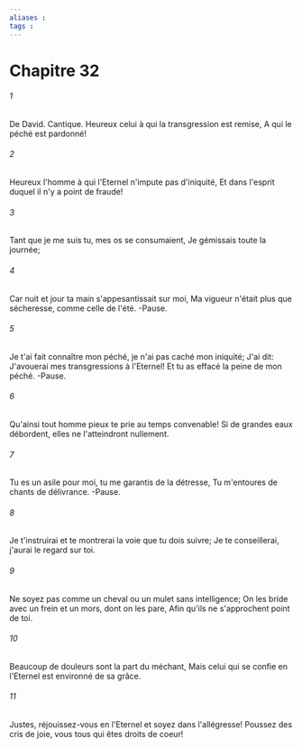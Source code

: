 ```yaml
---
aliases : 
tags : 
---
```


# Chapitre 32

###### 1
De David. Cantique. Heureux celui à qui la transgression est remise, A qui le péché est pardonné!
###### 2
Heureux l'homme à qui l'Eternel n'impute pas d'iniquité, Et dans l'esprit duquel il n'y a point de fraude!
###### 3
Tant que je me suis tu, mes os se consumaient, Je gémissais toute la journée;
###### 4
Car nuit et jour ta main s'appesantissait sur moi, Ma vigueur n'était plus que sécheresse, comme celle de l'été. -Pause.
###### 5
Je t'ai fait connaître mon péché, je n'ai pas caché mon iniquité; J'ai dit: J'avouerai mes transgressions à l'Eternel! Et tu as effacé la peine de mon péché. -Pause.
###### 6
Qu'ainsi tout homme pieux te prie au temps convenable! Si de grandes eaux débordent, elles ne l'atteindront nullement.
###### 7
Tu es un asile pour moi, tu me garantis de la détresse, Tu m'entoures de chants de délivrance. -Pause.
###### 8
Je t'instruirai et te montrerai la voie que tu dois suivre; Je te conseillerai, j'aurai le regard sur toi.
###### 9
Ne soyez pas comme un cheval ou un mulet sans intelligence; On les bride avec un frein et un mors, dont on les pare, Afin qu'ils ne s'approchent point de toi.
###### 10
Beaucoup de douleurs sont la part du méchant, Mais celui qui se confie en l'Eternel est environné de sa grâce.
###### 11
Justes, réjouissez-vous en l'Eternel et soyez dans l'allégresse! Poussez des cris de joie, vous tous qui êtes droits de coeur!
